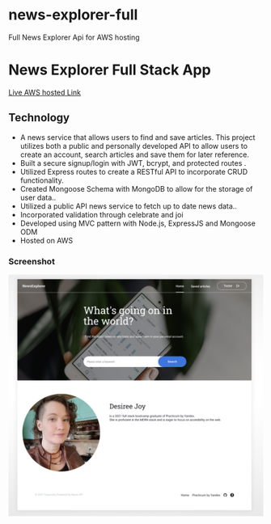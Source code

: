 # news-explorer-full
Full News Explorer Api for AWS hosting

# News Explorer Full Stack App

[Live AWS hosted Link](https://djbnews.students.nomoreparties.sbs/)

## Technology

- A news service that allows users to find and save articles. This project utilizes both a public and personally developed API
to allow users to create an account, search articles and save them for later reference.
 - Built a secure signup/login with JWT, bcrypt, and protected routes .
 - Utilized Express routes to create a RESTful API to incorporate CRUD functionality.
 - Created Mongoose Schema with MongoDB to allow for the storage of user data..
 - Utilized a public API news service to fetch up to date news data..
 - Incorporated validation through celebrate and joi
 - Developed using MVC pattern with Node.js, ExpressJS and Mongoose ODM
 - Hosted on AWS

### Screenshot

![News Explorer Fullstack App Preview](News-Explorer-Preview.png)
